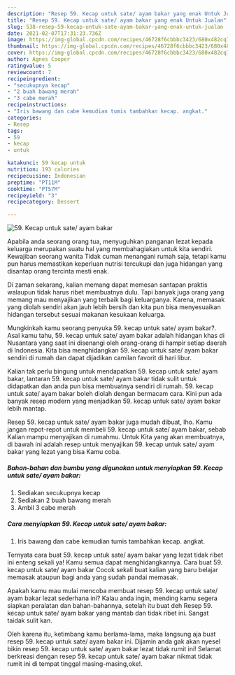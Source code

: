 ```yaml
---
description: "Resep 59. Kecap untuk sate/ ayam bakar yang enak Untuk Jualan"
title: "Resep 59. Kecap untuk sate/ ayam bakar yang enak Untuk Jualan"
slug: 538-resep-59-kecap-untuk-sate-ayam-bakar-yang-enak-untuk-jualan
date: 2021-02-07T17:31:23.736Z
image: https://img-global.cpcdn.com/recipes/46728f6cbbbc3423/680x482cq70/59-kecap-untuk-sate-ayam-bakar-foto-resep-utama.jpg
thumbnail: https://img-global.cpcdn.com/recipes/46728f6cbbbc3423/680x482cq70/59-kecap-untuk-sate-ayam-bakar-foto-resep-utama.jpg
cover: https://img-global.cpcdn.com/recipes/46728f6cbbbc3423/680x482cq70/59-kecap-untuk-sate-ayam-bakar-foto-resep-utama.jpg
author: Agnes Cooper
ratingvalue: 5
reviewcount: 7
recipeingredient:
- "secukupnya kecap"
- "2 buah bawang merah"
- "3 cabe merah"
recipeinstructions:
- "Iris bawang dan cabe kemudian tumis tambahkan kecap. angkat."
categories:
- Resep
tags:
- 59
- kecap
- untuk

katakunci: 59 kecap untuk 
nutrition: 193 calories
recipecuisine: Indonesian
preptime: "PT11M"
cooktime: "PT57M"
recipeyield: "3"
recipecategory: Dessert

---
```



![59. Kecap untuk sate/ ayam bakar](https://img-global.cpcdn.com/recipes/46728f6cbbbc3423/680x482cq70/59-kecap-untuk-sate-ayam-bakar-foto-resep-utama.jpg)

Apabila anda seorang orang tua, menyuguhkan panganan lezat kepada keluarga merupakan suatu hal yang membahagiakan untuk kita sendiri. Kewajiban seorang  wanita Tidak cuman menangani rumah saja, tetapi kamu pun harus memastikan keperluan nutrisi tercukupi dan juga hidangan yang disantap orang tercinta mesti enak.

Di zaman  sekarang, kalian memang dapat memesan santapan praktis walaupun tidak harus ribet membuatnya dulu. Tapi banyak juga orang yang memang mau menyajikan yang terbaik bagi keluarganya. Karena, memasak yang diolah sendiri akan jauh lebih bersih dan kita pun bisa menyesuaikan hidangan tersebut sesuai makanan kesukaan keluarga. 



Mungkinkah kamu seorang penyuka 59. kecap untuk sate/ ayam bakar?. Asal kamu tahu, 59. kecap untuk sate/ ayam bakar adalah hidangan khas di Nusantara yang saat ini disenangi oleh orang-orang di hampir setiap daerah di Indonesia. Kita bisa menghidangkan 59. kecap untuk sate/ ayam bakar sendiri di rumah dan dapat dijadikan camilan favorit di hari libur.

Kalian tak perlu bingung untuk mendapatkan 59. kecap untuk sate/ ayam bakar, lantaran 59. kecap untuk sate/ ayam bakar tidak sulit untuk didapatkan dan anda pun bisa membuatnya sendiri di rumah. 59. kecap untuk sate/ ayam bakar boleh diolah dengan bermacam cara. Kini pun ada banyak resep modern yang menjadikan 59. kecap untuk sate/ ayam bakar lebih mantap.

Resep 59. kecap untuk sate/ ayam bakar juga mudah dibuat, lho. Kamu jangan repot-repot untuk membeli 59. kecap untuk sate/ ayam bakar, sebab Kalian mampu menyajikan di rumahmu. Untuk Kita yang akan membuatnya, di bawah ini adalah resep untuk menyajikan 59. kecap untuk sate/ ayam bakar yang lezat yang bisa Kamu coba.

<!--inarticleads1-->

##### Bahan-bahan dan bumbu yang digunakan untuk menyiapkan 59. Kecap untuk sate/ ayam bakar:

1. Sediakan secukupnya kecap
1. Sediakan 2 buah bawang merah
1. Ambil 3 cabe merah




<!--inarticleads2-->

##### Cara menyiapkan 59. Kecap untuk sate/ ayam bakar:

1. Iris bawang dan cabe kemudian tumis tambahkan kecap. angkat.




Ternyata cara buat 59. kecap untuk sate/ ayam bakar yang lezat tidak ribet ini enteng sekali ya! Kamu semua dapat menghidangkannya. Cara buat 59. kecap untuk sate/ ayam bakar Cocok sekali buat kalian yang baru belajar memasak ataupun bagi anda yang sudah pandai memasak.

Apakah kamu mau mulai mencoba membuat resep 59. kecap untuk sate/ ayam bakar lezat sederhana ini? Kalau anda ingin, mending kamu segera siapkan peralatan dan bahan-bahannya, setelah itu buat deh Resep 59. kecap untuk sate/ ayam bakar yang mantab dan tidak ribet ini. Sangat taidak sulit kan. 

Oleh karena itu, ketimbang kamu berlama-lama, maka langsung aja buat resep 59. kecap untuk sate/ ayam bakar ini. Dijamin anda gak akan nyesel bikin resep 59. kecap untuk sate/ ayam bakar lezat tidak rumit ini! Selamat berkreasi dengan resep 59. kecap untuk sate/ ayam bakar nikmat tidak rumit ini di tempat tinggal masing-masing,oke!.


